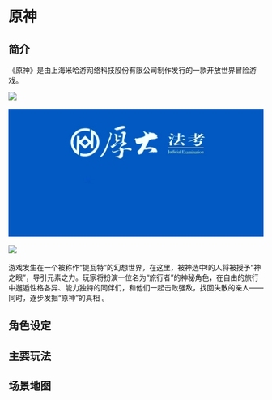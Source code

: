 #                      原神

## 简介

​      《原神》是由上海米哈游网络科技股份有限公司制作发行的一款开放世界冒险游戏。

![](https://raw.githubusercontent.com/Sunsyh/ps3/main/src%253Dhttp___img.3dmgame.com_uploads_images_news_20210220_1613827235_184368.jpg%2526refer%253Dhttp___img.3dmgame.webp)

![](https://raw.githubusercontent.com/Sunsyh/ps3/main/v2-44886408d47a31c6615e425851db7f73_1440w.webp)

![]("C:\Users\12066\Desktop\新建文件夹\001\图库\99850320_p0_master1200.jpg")

​        游戏发生在一个被称作“提瓦特”的幻想世界，在这里，被神选中!的人将被授予“神之眼”，导引元素之力。玩家将扮演一位名为“旅行者”的神秘角色，在自由的旅行中邂逅性格各异、能力独特的同伴们，和他们一起击败强敌，找回失散的亲人——同时，逐步发掘“原神”的真相 。

## 角色设定

## 主要玩法

## 场景地图